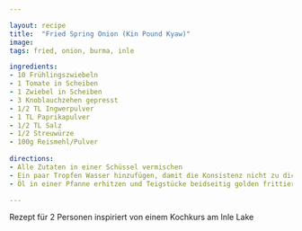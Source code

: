 ```yaml
---

layout: recipe
title:  "Fried Spring Onion (Kin Pound Kyaw)"
image: 
tags: fried, onion, burma, inle

ingredients:
- 10 Frühlingszwiebeln
- 1 Tomate in Scheiben
- 1 Zwiebel in Scheiben
- 3 Knoblauchzehen gepresst
- 1/2 TL Ingwerpulver
- 1 TL Paprikapulver
- 1/2 TL Salz
- 1/2 Streuwürze
- 100g Reismehl/Pulver 
 
directions:
- Alle Zutaten in einer Schüssel vermischen
- Ein paar Tropfen Wasser hinzufügen, damit die Konsistenz nicht zu dick ist.
- Öl in einer Pfanne erhitzen und Teigstücke beidseitig golden frittieren 

---
```


Rezept für 2 Personen inspiriert von einem Kochkurs am Inle Lake


